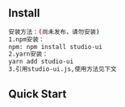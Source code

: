 
## Install

``` bash
安装方法：(尚未发布，请勿安装)
1.npm安装：
npm: npm install studio-ui
2.yarn安装：
yarn add studio-ui
3.引用studio-ui.js,使用方法见下文
```
## Quick Start
